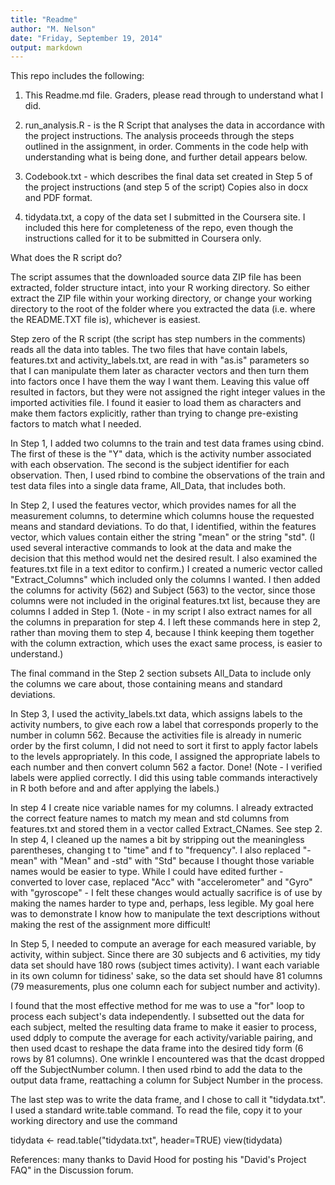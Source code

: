 ```yaml
---
title: "Readme"
author: "M. Nelson"
date: "Friday, September 19, 2014"
output: markdown
---
```


This repo includes the following:

1. This Readme.md file.  Graders, please read through to understand what I did.  

2. run_analysis.R - is the R Script that analyses the data in accordance with the project instructions. The analysis proceeds through the steps outlined in the assignment, in order. Comments in the code help with understanding what is being done, and further detail appears below.

3. Codebook.txt - which describes the final data set created in Step 5 of the project instructions (and step 5 of the script) Copies also in docx and PDF format.

4. tidydata.txt, a copy of the data set I submitted in the Coursera site.  I included this here for completeness of the repo, even though the instructions called for it to be submitted in Coursera only.  

What does the R script do?

The script assumes that the downloaded source data ZIP file has been extracted, folder structure intact, into your R working directory.  So either extract the ZIP file within your working directory, or change your working directory to the root of the folder where you extracted the data (i.e. where the README.TXT file is), whichever is easiest. 

Step zero of the R script (the script has step numbers in the comments) reads all the data into tables. The two files that have contain labels, features.txt and activity_labels.txt, are read in with "as.is" parameters so that I can manipulate them later as character vectors and then turn them into factors once I have them the way I want them. Leaving this value off resulted in factors, but they were not assigned the right integer values in the imported activities file. I found it easier to load them as characters and make them factors explicitly, rather than trying to change pre-existing factors to match what I needed.  

In Step 1, I added two columns to the train and test data frames using cbind. The first of these is the "Y" data, which is the activity number associated with each observation.  The second is the subject identifier for each observation.  Then, I used rbind to combine the observations of the train and test data files into a single data frame, All_Data, that includes both.

In Step 2, I used the features vector, which provides names for all the measurement columns, to determine which columns house the requested means and standard deviations. To do that, I identified, within the features vector, which values contain either the string "mean" or the string "std". (I used several interactive commands to look at the data and make the decision that this method would net the desired result. I also examined the features.txt file in a text editor to confirm.)  I created a numeric vector called "Extract_Columns" which included only the columns I wanted. I then added the columns for activity (562) and Subject (563) to the vector, since those columns were not included in the original features.txt list, because they are columns I added in Step 1.  (Note - in my script I also extract names for all the columns in preparation for step 4.  I left these commands here in step 2, rather than moving them to step 4, because I think keeping them together with the column extraction, which uses the exact same process, is easier to understand.)

The final command in the Step 2 section subsets All_Data to include only the columns we care about, those containing means and standard deviations.

In Step 3, I used the activity_labels.txt data, which assigns labels to the activity numbers, to give each row a label that corresponds properly to the number in column 562.  Because the activities file is already in numeric order by the first column, I did not need to sort it first to apply factor labels to the levels appropriately.  In this code, I assigned the appropriate labels to each number and then convert column 562 a factor. Done! (Note - I verified labels were applied correctly.  I did this using table commands interactively in R both before and and after applying the labels.)

In step 4 I create nice variable names for my columns. I already extracted the correct feature names to match my mean and std columns from features.txt and stored them in a vector called Extract_CNames. See step 2.  In step 4, I cleaned up the names a bit by stripping out the meaningless parentheses, changing t to "time" and f to "frequency". I also replaced "-mean" with "Mean" and -std" with "Std" because I thought those variable names would be easier to type.  While I could have edited further - converted to lover case, replaced "Acc" with "accelerometer" and "Gyro" with "gyroscope"  - I felt these changes would actually sacrifice is of use by making the names harder to type and, perhaps, less legible.  My goal here was to demonstrate I know how to manipulate the text descriptions without making the rest of the assignment more difficult! 

In Step 5, I needed to compute an average for each measured variable, by activity, within subject. Since there are 30 subjects and 6 activities, my tidy data set should have 180 rows (subject times activity). I want each variable in its own column for tidiness' sake, so the data set should have 81 columns (79 measurements, plus one column each for subject number and activity). 

I found that the most effective method for me was to use a "for" loop to process each subject's data independently.  I subsetted out the data for each subject, melted the resulting data frame to make it easier to process, used ddply to compute the average for each activity/variable pairing, and then used dcast to reshape the data frame into the desired tidy form (6 rows by 81 columns). One wrinkle I encountered was that the dcast dropped off the SubjectNumber column.  I then used rbind to add the data to the output data frame, reattaching a column for Subject Number in the process. 

The last step was to write the data frame, and I chose to call it "tidydata.txt".  I used a standard write.table command. To read the file, copy it to your working directory and use the command


  tidydata <- read.table("tidydata.txt", header=TRUE)
  view(tidydata)

References: many thanks to David Hood for posting his "David's Project FAQ" in the Discussion forum.  
